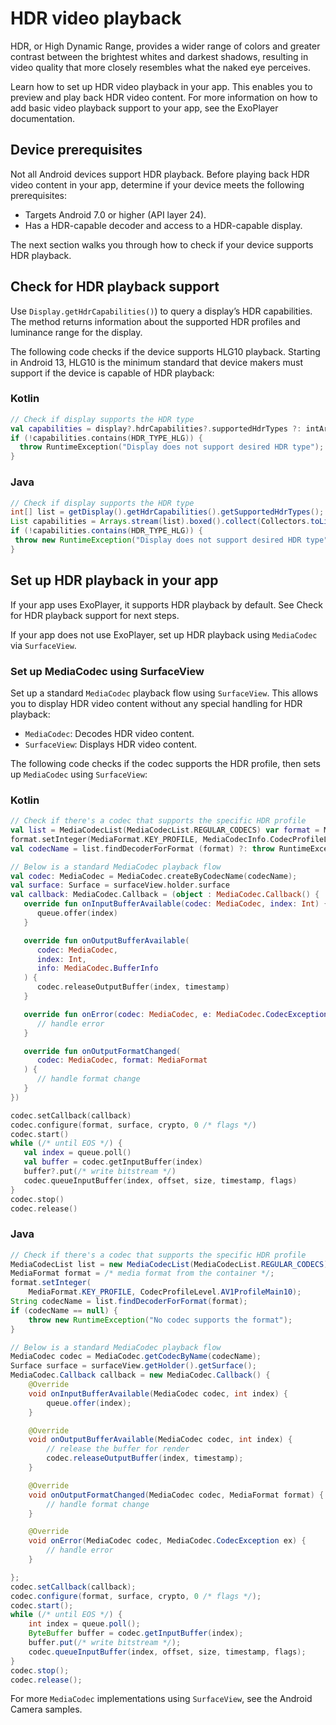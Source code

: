 # HDR video playback

HDR, or High Dynamic Range, provides a wider range of colors and greater contrast between the brightest whites and darkest shadows, resulting in video quality that more closely resembles what the naked eye perceives.

Learn how to set up HDR video playback in your app. This enables you to preview and play back HDR video content. For more information on how to add basic video playback support to your app, see the ExoPlayer documentation.

Device prerequisites
--------------------

Not all Android devices support HDR playback. Before playing back HDR video content in your app, determine if your device meets the following prerequisites:

*   Targets Android 7.0 or higher (API layer 24).
*   Has a HDR-capable decoder and access to a HDR-capable display.

The next section walks you through how to check if your device supports HDR playback.

Check for HDR playback support
------------------------------

Use `Display.getHdrCapabilities()`) to query a display’s HDR capabilities. The method returns information about the supported HDR profiles and luminance range for the display.

The following code checks if the device supports HLG10 playback. Starting in Android 13, HLG10 is the minimum standard that device makers must support if the device is capable of HDR playback:

### Kotlin

```kotlin
// Check if display supports the HDR type
val capabilities = display?.hdrCapabilities?.supportedHdrTypes ?: intArrayOf()
if (!capabilities.contains(HDR_TYPE_HLG)) {
  throw RuntimeException("Display does not support desired HDR type");
}
```

### Java

```java
// Check if display supports the HDR type
int[] list = getDisplay().getHdrCapabilities().getSupportedHdrTypes();
List capabilities = Arrays.stream(list).boxed().collect(Collectors.toList());
if (!capabilities.contains(HDR_TYPE_HLG)) {
 throw new RuntimeException("Display does not support desired HDR type");
}
```

Set up HDR playback in your app
-------------------------------

If your app uses ExoPlayer, it supports HDR playback by default. See Check for HDR playback support for next steps.

If your app does not use ExoPlayer, set up HDR playback using `MediaCodec` via `SurfaceView`.

### Set up MediaCodec using SurfaceView

Set up a standard `MediaCodec` playback flow using `SurfaceView`. This allows you to display HDR video content without any special handling for HDR playback:

*   `MediaCodec`: Decodes HDR video content.
*   `SurfaceView`: Displays HDR video content.

The following code checks if the codec supports the HDR profile, then sets up `MediaCodec` using `SurfaceView`:

### Kotlin

```kotlin
// Check if there's a codec that supports the specific HDR profile
val list = MediaCodecList(MediaCodecList.REGULAR_CODECS) var format = MediaFormat() /* media format from the container */;
format.setInteger(MediaFormat.KEY_PROFILE, MediaCodecInfo.CodecProfileLevel.AV1ProfileMain10)
val codecName = list.findDecoderForFormat (format) ?: throw RuntimeException ("No codec supports the format")

// Below is a standard MediaCodec playback flow
val codec: MediaCodec = MediaCodec.createByCodecName(codecName);
val surface: Surface = surfaceView.holder.surface
val callback: MediaCodec.Callback = (object : MediaCodec.Callback() {
   override fun onInputBufferAvailable(codec: MediaCodec, index: Int) {
      queue.offer(index)
   }

   override fun onOutputBufferAvailable(
      codec: MediaCodec,
      index: Int,
      info: MediaCodec.BufferInfo
   ) {
      codec.releaseOutputBuffer(index, timestamp)
   }

   override fun onError(codec: MediaCodec, e: MediaCodec.CodecException) {
      // handle error
   }

   override fun onOutputFormatChanged(
      codec: MediaCodec, format: MediaFormat
   ) {
      // handle format change
   }
})

codec.setCallback(callback)
codec.configure(format, surface, crypto, 0 /* flags */)
codec.start()
while (/* until EOS */) {
   val index = queue.poll()
   val buffer = codec.getInputBuffer(index)
   buffer?.put(/* write bitstream */)
   codec.queueInputBuffer(index, offset, size, timestamp, flags)
}
codec.stop()
codec.release()
```

### Java

```java
// Check if there's a codec that supports the specific HDR profile
MediaCodecList list = new MediaCodecList(MediaCodecList.REGULAR_CODECS);
MediaFormat format = /* media format from the container */;
format.setInteger(
    MediaFormat.KEY_PROFILE, CodecProfileLevel.AV1ProfileMain10);
String codecName = list.findDecoderForFormat(format);
if (codecName == null) {
    throw new RuntimeException("No codec supports the format");
}

// Below is a standard MediaCodec playback flow
MediaCodec codec = MediaCodec.getCodecByName(codecName);
Surface surface = surfaceView.getHolder().getSurface();
MediaCodec.Callback callback = new MediaCodec.Callback() {
    @Override
    void onInputBufferAvailable(MediaCodec codec, int index) {
        queue.offer(index);
    }

    @Override
    void onOutputBufferAvailable(MediaCodec codec, int index) {
        // release the buffer for render
        codec.releaseOutputBuffer(index, timestamp);
    }

    @Override
    void onOutputFormatChanged(MediaCodec codec, MediaFormat format) {
        // handle format change
    }

    @Override
    void onError(MediaCodec codec, MediaCodec.CodecException ex) {
        // handle error
    }

};
codec.setCallback(callback);
codec.configure(format, surface, crypto, 0 /* flags */);
codec.start();
while (/* until EOS */) {
    int index = queue.poll();
    ByteBuffer buffer = codec.getInputBuffer(index);
    buffer.put(/* write bitstream */);
    codec.queueInputBuffer(index, offset, size, timestamp, flags);
}
codec.stop();
codec.release();
```

For more `MediaCodec` implementations using `SurfaceView`, see the Android Camera samples.


